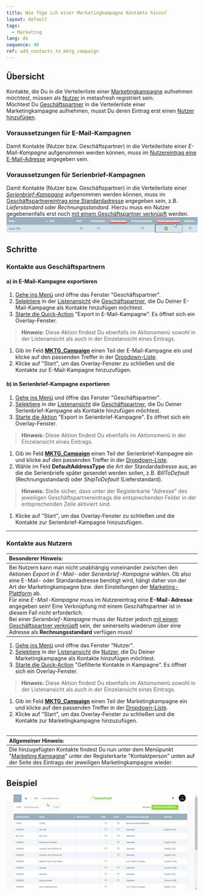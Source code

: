 ```yaml
---
title: Wie füge ich einer Marketingkampagne Kontakte hinzu?
layout: default
tags:
  - Marketing
lang: de
sequence: 40
ref: add_contacts_to_mktg_campaign
---
```


## Übersicht
Kontakte, die Du in die Verteilerliste einer [Marketingkampagne](MKTG-Kampagne_erstellen) aufnehmen möchtest, müssen als [Nutzer](Nutzer_anlegen) in metasfresh registriert sein.<br>
Möchtest Du [Geschäftspartner](Neuer_Geschaeftspartner) in die Verteilerliste einer Marketingkampagne aufnehmen, musst Du deren Eintrag erst einen [Nutzer hinzufügen](GPartner_Nutzer_hinzufuegen).

### Voraussetzungen für E-Mail-Kampagnen
Damit Kontakte (Nutzer bzw. Geschäftspartner) in die Verteilerliste einer *E-Mail-Kampagne* aufgenommen werden können, muss im [Nutzereintrag eine E-Mail-Adresse](Nutzer_anlegen) angegeben sein.

### Voraussetzungen für Serienbrief-Kampagnen
Damit Kontakte (Nutzer bzw. Geschäftspartner) in die Verteilerliste einer [*Serienbrief-Kampagne*](Serienbriefe_erstellen) aufgenommen werden können, muss im [Geschäftspartnereintrag eine Standardadresse](Adresse_erfassen_Tab) angegeben sein, z.B. *Lieferstandard* oder *Rechnungsstandard*. Hierzu muss ein Nutzer gegebenenfalls erst noch [mit einem Geschäftspartner verknüpft](Nutzer_GPartner_zuweisen) werden.<br>
![](assets/Standardadresse.png)

## Schritte

### Kontakte aus Geschäftspartnern

#### a) in E-Mail-Kampagne exportieren
1. [Gehe ins Menü](Menu) und öffne das Fenster "Geschäftspartner".
1. [Selektiere](AuswahlBelege) in der [Listenansicht](Ansichten) die [Geschäftspartner](Neuer_Geschaeftspartner), die Du Deiner E-Mail-Kampagne als Kontakte hinzufügen möchtest.
1. [Starte die Quick-Action](AktionStarten) "Export in E-Mail-Kampagne". Es öffnet sich ein Overlay-Fenster.
 >**Hinweis:** Diese Aktion findest Du ebenfalls im Aktionsmenü sowohl in der Listenansicht als auch in der Einzelansicht eines Eintrags.

1. Gib im Feld [**MKTG_Campaign**](MKTG-Kampagne_erstellen) einen Teil der E-Mail-Kampagne ein und klicke auf den passenden Treffer in der [Dropdown-Liste](Keyboard_Shortcuts_Liste).
1. Klicke auf "Start", um das Overlay-Fenster zu schließen und die Kontakte zur E-Mail-Kampagne hinzuzufügen.

#### b) in Serienbrief-Kampagne exportieren
1. [Gehe ins Menü](Menu) und öffne das Fenster "Geschäftspartner".
1. [Selektiere](AuswahlBelege) in der [Listenansicht](Ansichten) die [Geschäftspartner](Neuer_Geschaeftspartner), die Du Deiner Serienbrief-Kampagne als Kontakte hinzufügen möchtest.
1. [Starte die Aktion](AktionStarten) "Export in Serienbrief-Kampagne". Es öffnet sich ein Overlay-Fenster.
 >**Hinweis:** Diese Aktion findest Du ebenfalls im Aktionsmenü in der Einzelansicht eines Eintrags.

1. Gib im Feld [**MKTG_Campaign**](MKTG-Kampagne_erstellen) einen Teil der Serienbrief-Kampagne ein und klicke auf den passenden Treffer in der [Dropdown-Liste](Keyboard_Shortcuts_Liste).
1. Wähle im Feld **DefaultAddressType** die Art der Standardadresse aus, an die die Serienbriefe später gesendet werden sollen, z.B. *BillToDefault* (Rechnungsstandard) oder *ShipToDefault* (Lieferstandard).
 >**Hinweis:** Stelle sicher, dass unter der Registerkarte "Adresse" des jeweiligen Geschäftspartnereintrags die entsprechenden Felder in der entsprechenden Zeile aktiviert sind.

1. Klicke auf "Start", um das Overlay-Fenster zu schließen und die Kontakte zur Serienbrief-Kampagne hinzuzufügen.

---

### Kontakte aus Nutzern

| **Besonderer Hinweis:** |
| :- |
| Bei Nutzern kann man nicht unabhängig voneinander zwischen den Aktionen *Export in E-Mail-* oder *Serienbrief-Kampagne* wählen. Ob also eine E-Mail- oder Standardadresse benötigt wird, hängt daher von der Art der Marketingkampagne bzw. den Einstellungen der [Marketing-Plattform](MKTG-Plattform_erstellen) ab.<br> Für eine *E-Mail-Kampagne* muss im Nutzereintrag eine **E-Mail-Adresse** angegeben sein! Eine Verknüpfung mit einem Geschäftspartner ist in diesem Fall nicht erforderlich.<br> Bei einer *Serienbrief-Kampagne* muss der Nutzer jedoch [mit einem Geschäftspartner verknüpft](Nutzer_GPartner_zuweisen) sein, der seinerseits wiederum über eine Adresse als **Rechnungsstandard** verfügen muss! |

1. [Gehe ins Menü](Menu) und öffne das Fenster "Nutzer".
1. [Selektiere](AuswahlBelege) in der [Listenansicht](Ansichten) die [Nutzer](Nutzer_anlegen), die Du Deiner Marketingkampagne als Kontakte hinzufügen möchtest.
1. [Starte die Quick-Action](AktionStarten) "Gefilterte Kontakte in Kampagne". Es öffnet sich ein Overlay-Fenster.
 >**Hinweis:** Diese Aktion findest Du ebenfalls im Aktionsmenü sowohl in der Listenansicht als auch in der Einzelansicht eines Eintrags.

1. Gib im Feld [**MKTG_Campaign**](MKTG-Kampagne_erstellen) einen Teil der Marketingkampagne ein und klicke auf den passenden Treffer in der [Dropdown-Liste](Keyboard_Shortcuts_Liste).
1. Klicke auf "Start", um das Overlay-Fenster zu schließen und die Kontakte zur Marketingkampagne hinzuzufügen.
<br><br>

| **Allgemeiner Hinweis:** |
| :- |
| Die hinzugefügten Kontakte findest Du nun unter dem Menüpunkt "[Marketing Kampagne](Menu)" unter der Registerkarte "Kontaktperson" unten auf der Seite des Eintrags der jeweiligen Marketingkampagne wieder. |

## Beispiel
![](assets/MKTG-Kampagne_Kontakte_hinzufuegen.gif)
